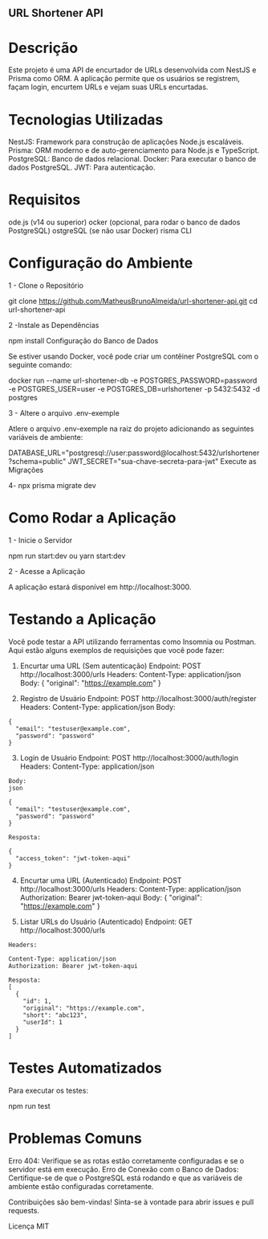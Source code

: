  ## URL Shortener API
# Descrição
  Este projeto é uma API de encurtador de URLs desenvolvida com NestJS e Prisma como  ORM. A aplicação permite que os usuários se registrem, façam login, encurtem URLs e  vejam suas URLs encurtadas.

# Tecnologias Utilizadas
  NestJS: Framework para construção de aplicações Node.js escaláveis.
  Prisma: ORM moderno e de auto-gerenciamento para Node.js e TypeScript.
  PostgreSQL: Banco de dados relacional.
  Docker: Para executar o banco de dados PostgreSQL.
  JWT: Para autenticação.

# Requisitos
  ode.js (v14 ou superior)
  ocker (opcional, para rodar o banco de dados PostgreSQL)
  ostgreSQL (se não usar Docker)
  risma CLI


# Configuração do Ambiente
  1 - Clone o Repositório

  git clone https://github.com/MatheusBrunoAlmeida/url-shortener-api.git
  cd url-shortener-api

  2 -Instale as Dependências

  npm install
  Configuração do Banco de Dados

Se estiver usando Docker, você pode criar um contêiner PostgreSQL com o seguinte comando:

  docker run --name url-shortener-db -e POSTGRES_PASSWORD=password -e   POSTGRES_USER=user -e POSTGRES_DB=urlshortener -p 5432:5432 -d postgres

  3 - Altere o arquivo .env-exemple

  Atlere o arquivo .env-exemple na raiz do projeto adicionando as seguintes variáveis de ambiente:

  DATABASE_URL="postgresql://user:password@localhost:5432/urlshortener?schema=public"
  JWT_SECRET="sua-chave-secreta-para-jwt"
  Execute as Migrações

  4- npx prisma migrate dev

# Como Rodar a Aplicação

  1 - Inicie o Servidor

  npm run start:dev
  ou
  yarn start:dev
  
  2 - Acesse a Aplicação

  A aplicação estará disponível em http://localhost:3000.

# Testando a Aplicação
  Você pode testar a API utilizando ferramentas como Insomnia ou Postman. Aqui estão alguns exemplos de requisições que você pode fazer:

  1. Encurtar uma URL (Sem autenticação)
  Endpoint: POST http://localhost:3000/urls
    Headers:
    Content-Type: application/json
    Body:
    {
      "original": "https://example.com"
    }


  2. Registro de Usuário
    Endpoint: POST http://localhost:3000/auth/register
    Headers:
      Content-Type: application/json
    Body:

    {
      "email": "testuser@example.com",
      "password": "password"
    }

  3. Login de Usuário
  Endpoint: POST http://localhost:3000/auth/login
    Headers:
      Content-Type: application/json

    Body:
    json

    {
      "email": "testuser@example.com",
      "password": "password"
    }

    Resposta:

    {
      "access_token": "jwt-token-aqui"
    }

  4. Encurtar uma URL (Autenticado)
  Endpoint: POST http://localhost:3000/urls
    Headers:
    Content-Type: application/json
    Authorization: Bearer jwt-token-aqui
    Body:
    {
      "original": "https://example.com"
    }

  5. Listar URLs do Usuário (Autenticado)
  Endpoint: GET http://localhost:3000/urls

    Headers:

    Content-Type: application/json
    Authorization: Bearer jwt-token-aqui

    Resposta:
    [
      {
        "id": 1,
        "original": "https://example.com",
        "short": "abc123",
        "userId": 1
      }
    ]

# Testes Automatizados
  Para executar os testes:

  npm run test

# Problemas Comuns
Erro 404: Verifique se as rotas estão corretamente configuradas e se o servidor está em execução.
Erro de Conexão com o Banco de Dados: Certifique-se de que o PostgreSQL está rodando e que as variáveis de ambiente estão configuradas corretamente.

Contribuições são bem-vindas! Sinta-se à vontade para abrir issues e pull requests.

Licença
MIT